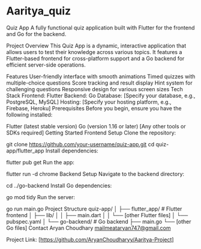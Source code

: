 # Aaritya_quiz
Quiz App
A fully functional quiz application built with Flutter for the frontend and Go for the backend.

Project Overview
This Quiz App is a dynamic, interactive application that allows users to test their knowledge across various topics. It features a Flutter-based frontend for cross-platform support and a Go backend for efficient server-side operations.

Features
User-friendly interface with smooth animations
Timed quizzes with multiple-choice questions
Score tracking and result display
Hint system for challenging questions
Responsive design for various screen sizes
Tech Stack
Frontend: Flutter
Backend: Go
Database: [Specify your database, e.g., PostgreSQL, MySQL]
Hosting: [Specify your hosting platform, e.g., Firebase, Heroku]
Prerequisites
Before you begin, ensure you have the following installed:

Flutter (latest stable version)
Go (version 1.16 or later)
[Any other tools or SDKs required]
Getting Started
Frontend Setup
Clone the repository:

git clone https://github.com/your-username/quiz-app.git
cd quiz-app/flutter_app
Install dependencies:

flutter pub get
Run the app:

flutter run -d chrome
Backend Setup
Navigate to the backend directory:

cd ../go-backend
Install Go dependencies:

go mod tidy
Run the server:

go run main.go
Project Structure
quiz-app/
│
├── flutter_app/       # Flutter frontend
│   ├── lib/
│   │   ├── main.dart
│   │   └── [other Flutter files]
│   └── pubspec.yaml
│
└── go-backend/        # Go backend
    ├── main.go
    └── [other Go files]
Contact
Aryan Choudhary mailmeataryan747@gmail.com

Project Link: [https://github.com/AryanChoudharyy/Aaritya-Project]
